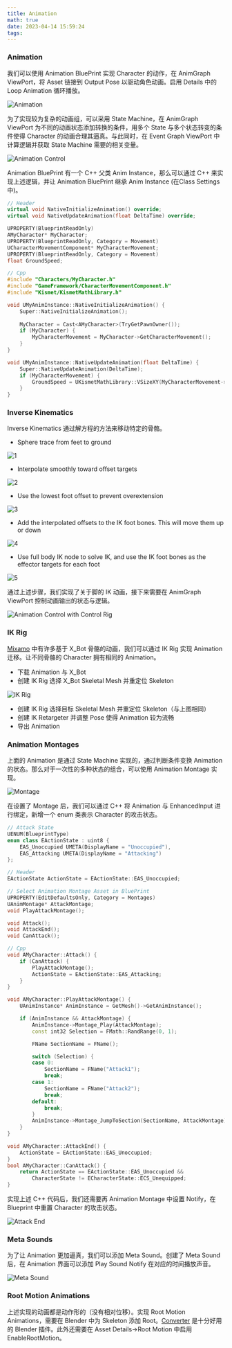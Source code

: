 ```yaml
---
title: Animation
math: true
date: 2023-04-14 15:59:24
tags:
---
```


### Animation
我们可以使用 Animation BluePrint 实现 Character 的动作，在 AnimGraph ViewPort，将 Asset 链接到 Output Pose 以驱动角色动画。启用 Details 中的 Loop Animation 循环播放。

![Animation](Animation/Animation.png)

为了实现较为复杂的动画组，可以采用 State Machine，在 AnimGraph ViewPort 为不同的动画状态添加转换的条件，用多个 State 与多个状态转变的条件使得 Character 的动画合理其逼真。与此同时，在 Event Graph ViewPort 中计算逻辑并获取 State Machine 需要的相关变量。

<!--more-->

![Animation Control](Animation/Animation%20Control.png)

Animation BluePrint 有一个 C++ 父类 Anim Instance，那么可以通过 C++ 来实现上述逻辑，并让 Animation BluePrint 继承 Anim Instance (在Class Settings中)。

```c++ 
// Header
virtual void NativeInitializeAnimation() override;
virtual void NativeUpdateAnimation(float DeltaTime) override;

UPROPERTY(BlueprintReadOnly)
AMyCharacter* MyCharacter;
UPROPERTY(BlueprintReadOnly, Category = Movement)
UCharacterMovementComponent* MyCharacterMovement;
UPROPERTY(BlueprintReadOnly, Category = Movement)
float GroundSpeed;

// Cpp
#include "Characters/MyCharacter.h"
#include "GameFramework/CharacterMovementComponent.h"
#include "Kismet/KismetMathLibrary.h"

void UMyAnimInstance::NativeInitializeAnimation() {
	Super::NativeInitializeAnimation();
	
	MyCharacter = Cast<AMyCharacter>(TryGetPawnOwner());
	if (MyCharacter) {
		MyCharacterMovement = MyCharacter->GetCharacterMovement();
	}
}

void UMyAnimInstance::NativeUpdateAnimation(float DeltaTime) {
	Super::NativeUpdateAnimation(DeltaTime);
	if (MyCharacterMovement) {
		GroundSpeed = UKismetMathLibrary::VSizeXY(MyCharacterMovement->Velocity);
	}
}
```

### Inverse Kinematics
Inverse Kinematics 通过解方程的方法来移动特定的骨骼。
- Sphere trace from feet to ground

![1](Animation/1.png)
- Interpolate smoothly toward offset targets

![2](Animation/2.png)
- Use the lowest foot offset to prevent overextension

![3](Animation/3.png)
- Add the interpolated offsets to the IK foot bones. This will move them up or down

![4](Animation/4.png)
- Use full body IK node to solve IK, and use the IK foot bones as the effector targets for each foot

![5](Animation/5.png)

通过上述步骤，我们实现了关于脚的 IK 动画，接下来需要在 AnimGraph ViewPort 控制动画输出的状态与逻辑。

![Animation Control with Control Rig](Animation/Animation%20Control%20with%20Control%20Rig.png)

### IK Rig
[Mixamo](https://www.mixamo.com/) 中有许多基于 X_Bot 骨骼的动画，我们可以通过 IK Rig 实现 Animation 迁移。让不同骨骼的 Character 拥有相同的 Animation。
- 下载 Animation 与 X_Bot
- 创建 IK Rig 选择 X_Bot Skeletal Mesh 并重定位 Skeleton

![IK Rig](Animation/IK%20Rig.png)

- 创建 IK Rig 选择目标 Skeletal Mesh 并重定位 Skeleton（与上图相同）
- 创建 IK Retargeter 并调整 Pose 使得 Animation 较为流畅
- 导出 Animation

### Animation Montages
上面的 Animation 是通过 State Machine 实现的，通过判断条件变换 Animation 的状态。那么对于一次性的多种状态的组合，可以使用 Animation Montage 实现。

![Montage](Animation/Montage.png)

在设置了 Montage 后，我们可以通过 C++ 将 Animation 与 EnhancedInput 进行绑定，新增一个 enum 类表示 Character 的攻击状态。

```c++
// Attack State
UENUM(BlueprintType)
enum class EActionState : uint8 {
	EAS_Unoccupied UMETA(DisplayName = "Unoccupied"),
	EAS_Attacking UMETA(DisplayName = "Attacking")
};
```

```c++
// Header
EActionState ActionState = EActionState::EAS_Unoccupied;

// Select Animation Montage Asset in BluePrint
UPROPERTY(EditDefaultsOnly, Category = Montages)
UAnimMontage* AttackMontage;
void PlayAttackMontage();

void Attack();
void AttackEnd();
void CanAttack();

// Cpp
void AMyCharacter::Attack() {
	if (CanAttack) {
		PlayAttackMontage();
		ActionState = EActionState::EAS_Attacking;
	}
}

void AMyCharacter::PlayAttackMontage() {
	UAnimInstance* AnimInstance = GetMesh()->GetAnimInstance();

	if (AnimInstance && AttackMontage) {
		AnimInstance->Montage_Play(AttackMontage);
		const int32 Selection = FMath::RandRange(0, 1);

		FName SectionName = FName();

		switch (Selection) {
		case 0:
			SectionName = FName("Attack1");
			break;
		case 1:
			SectionName = FName("Attack2");
			break;
		default:
			break;
		}
		AnimInstance->Montage_JumpToSection(SectionName, AttackMontage);
	}
}

void AMyCharacter::AttackEnd() {
	ActionState = EActionState::EAS_Unoccupied;
}
bool AMyCharacter::CanAttack() {
	return ActionState == EActionState::EAS_Unoccupied &&
		CharacterState != ECharacterState::ECS_Unequipped;
}

```
实现上述 C++ 代码后，我们还需要再 Animation Montage 中设置 Notify，在 Blueprint 中重置 Character 的攻击状态。

![Attack End](Animation/Attack%20End.png)

### Meta Sounds
为了让 Animation 更加逼真，我们可以添加 Meta Sound。创建了 Meta Sound 后，在 Animation 界面可以添加 Play Sound Notify 在对应的时间播放声音。

![Meta Sound](Animation/Meta%20Sound.png)

### Root Motion Animations
上述实现的动画都是动作形的（没有相对位移）。实现 Root Motion Animations，需要在 Blender 中为 Skeleton 添加 Root。[Converter](https://github.com/enziop/mixamo_converter) 是十分好用的 Blender 插件。此外还需要在 Asset Details->Root Motion 中启用 EnableRootMotion。